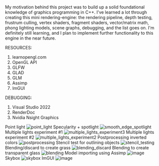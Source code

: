 My motivation behind this project was to build up a solid foundational knowledge of graphics programming in 
C++. I've learned a lot through creating this mini rendering-engine: the rendering pipeline, depth testing, 
frustrum culling, vertex shaders, fragment shaders, vector/matrix math, phong lighting models, scene graphs,
debugging, and the list goes on. I'm definitely still learning, and I plan to implement further functionality 
to this engine in the near future.

RESOURCES:
1. learnopengl.com
2. OpenGL API
3. GLFW
4. GLAD
5. GLM
6. Assimp
7. ImGUI

DEBUGGING:
1. Visual Studio 2022
2. RenderDoc
3. Nvidia Nsight Graphics

Point light
![point_light](https://github.com/user-attachments/assets/043b466a-6daa-45bc-95f0-1024e3c8ad3d)
Specularity + spotlight
![smooth_edge_spotlight](https://github.com/user-attachments/assets/6d29d4bc-698e-4ac1-846b-c66cd807813d)
Multiple lights experiment #1
![multiple_lights_experiment3](https://github.com/user-attachments/assets/d9fce02d-cec7-44a9-a6cc-e8026f2ae9c7)
Multiple lights experiment #2
![multiple_lights_experiment2](https://github.com/user-attachments/assets/9a78e575-921d-4ebb-9743-489d083d05d4)
Postprocessing inverted colors
![postprocessing](https://github.com/user-attachments/assets/e777dbda-219a-4d2c-befe-10726051f804)
Stencil test for outlining objects
![stencil_testing](https://github.com/user-attachments/assets/4f3b93d7-510d-4b1b-8cb4-b71e506a5a5d)
Blending/discard to create grass
![blending_discard](https://github.com/user-attachments/assets/2c84ca9b-e3e9-401c-8deb-b38c6c023883)
Blending to create transparent glass
![blending](https://github.com/user-attachments/assets/94313024-5497-4237-b0c7-b4bba1952ba5)
Model importing using Assimp
![image](https://github.com/user-attachments/assets/9e3ebb0c-d3f0-4146-8a59-ddd216067c81)
Skybox
![skybox](https://github.com/user-attachments/assets/e6e716ae-76ec-4d35-b979-8e3139b1c2ce)
ImGUI
![image](https://github.com/user-attachments/assets/3a8987fb-50c7-4047-a19c-582ce0dcf6c5)
